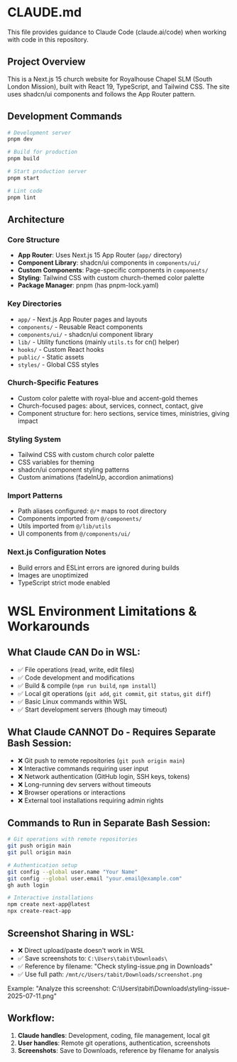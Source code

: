 # CLAUDE.md

This file provides guidance to Claude Code (claude.ai/code) when working with code in this repository.

## Project Overview

This is a Next.js 15 church website for Royalhouse Chapel SLM (South London Mission), built with React 19, TypeScript, and Tailwind CSS. The site uses shadcn/ui components and follows the App Router pattern.

## Development Commands

```bash
# Development server
pnpm dev

# Build for production
pnpm build

# Start production server
pnpm start

# Lint code
pnpm lint
```

## Architecture

### Core Structure
- **App Router**: Uses Next.js 15 App Router (`app/` directory)
- **Component Library**: shadcn/ui components in `components/ui/`
- **Custom Components**: Page-specific components in `components/`
- **Styling**: Tailwind CSS with custom church-themed color palette
- **Package Manager**: pnpm (has pnpm-lock.yaml)

### Key Directories
- `app/` - Next.js App Router pages and layouts
- `components/` - Reusable React components
- `components/ui/` - shadcn/ui component library
- `lib/` - Utility functions (mainly `utils.ts` for cn() helper)
- `hooks/` - Custom React hooks
- `public/` - Static assets
- `styles/` - Global CSS styles

### Church-Specific Features
- Custom color palette with royal-blue and accent-gold themes
- Church-focused pages: about, services, connect, contact, give
- Component structure for: hero sections, service times, ministries, giving impact

### Styling System
- Tailwind CSS with custom church color palette
- CSS variables for theming
- shadcn/ui component styling patterns
- Custom animations (fadeInUp, accordion animations)

### Import Patterns
- Path aliases configured: `@/*` maps to root directory
- Components imported from `@/components/`
- Utils imported from `@/lib/utils`
- UI components from `@/components/ui/`

### Next.js Configuration Notes
- Build errors and ESLint errors are ignored during builds
- Images are unoptimized
- TypeScript strict mode enabled

# WSL Environment Limitations & Workarounds

## What Claude CAN Do in WSL:
- ✅ File operations (read, write, edit files)
- ✅ Code development and modifications  
- ✅ Build & compile (`npm run build`, `npm install`)
- ✅ Local git operations (`git add`, `git commit`, `git status`, `git diff`)
- ✅ Basic Linux commands within WSL
- ✅ Start development servers (though may timeout)

## What Claude CANNOT Do - Requires Separate Bash Session:
- ❌ Git push to remote repositories (`git push origin main`)
- ❌ Interactive commands requiring user input
- ❌ Network authentication (GitHub login, SSH keys, tokens)
- ❌ Long-running dev servers without timeouts
- ❌ Browser operations or interactions
- ❌ External tool installations requiring admin rights

## Commands to Run in Separate Bash Session:
```bash
# Git operations with remote repositories
git push origin main
git pull origin main

# Authentication setup
git config --global user.name "Your Name"
git config --global user.email "your.email@example.com" 
gh auth login

# Interactive installations
npm create next-app@latest
npx create-react-app
```

## Screenshot Sharing in WSL:
- ❌ Direct upload/paste doesn't work in WSL
- ✅ Save screenshots to: `C:\Users\tabit\Downloads\`
- ✅ Reference by filename: "Check styling-issue.png in Downloads"
- ✅ Use full path: `/mnt/c/Users/tabit/Downloads/screenshot.png`

Example: "Analyze this screenshot: C:\Users\tabit\Downloads\styling-issue-2025-07-11.png"

## Workflow:
1. **Claude handles**: Development, coding, file management, local git
2. **User handles**: Remote git operations, authentication, screenshots
3. **Screenshots**: Save to Downloads, reference by filename for analysis
